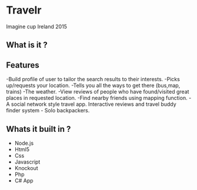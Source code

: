 # Travelr
Imagine cup Ireland 2015 


What is it ?
---------------






Features
-----------
-Build profile of user to tailor the search results to their interests. 
-Picks up/requests your location.
-Tells you all the ways to get there (bus,map, trains)
-The weather.
-View reviews of people who have found/visited great places in requested location.
-Find nearby friends using mapping function.
-A social network style travel app. Interactive reviews and travel buddy finder system - Solo backpackers.
 
Whats it built in ?
-----------

- Node.js
- Html5
- Css
- Javascript
- Knockout
- Php
- C# App
